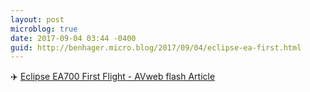 ```yaml
---
layout: post
microblog: true
date: 2017-09-04 03:44 -0400
guid: http://benhager.micro.blog/2017/09/04/eclipse-ea-first.html
---
```

✈️ [Eclipse EA700 First Flight - AVweb flash Article](https://www.avweb.com/avwebflash/news/Eclipse-EA700-First-Flight-229584-1.html)

